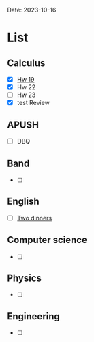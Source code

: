Date:  2023-10-16
# List

## Calculus
- [x] [Hw 19](https://cvilleschools.instructure.com/courses/40289/assignments/534619)
- [x] Hw 22
- [ ] Hw 23
- [x] test Review
## APUSH
- [ ] DBQ
## Band 
- [ ] 
## English
- [ ] [Two dinners](https://cvilleschools.instructure.com/courses/40419/assignments/556546)
## Computer science
- [ ] 
## Physics 
- [ ] 
## Engineering
- [ ]  


